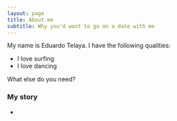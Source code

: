 ```yaml
---
layout: page
title: About me
subtitle: Why you'd want to go on a date with me
---
```


My name is Eduardo Telaya. I have the following qualities:

- I love surfing
- I love dancing

What else do you need?

### My story

-
